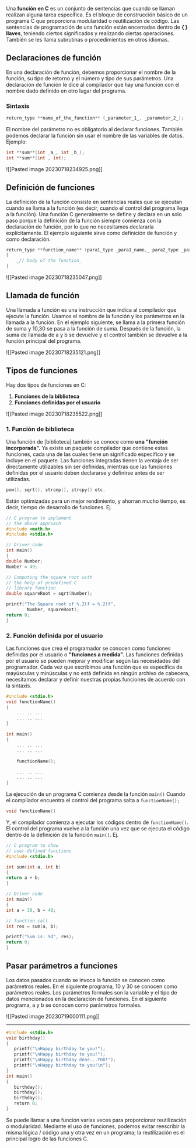 Una **función en C** es un conjunto de sentencias que cuando se llaman realizan alguna tarea específica. Es el bloque de construcción básico de un programa C que proporciona modularidad o reutilización de código. Las sentencias de programación de una función están encerradas dentro de **{ } llaves**, teniendo ciertos significados y realizando ciertas operaciones. También se les llama subrutinas o procedimientos en otros idiomas.

## Declaraciones de función
En una declaración de función, debemos proporcionar el nombre de la función, su tipo de retorno y el número y tipo de sus parámetros. Una declaración de función le dice al compilador que hay una función con el nombre dado definido en otro lugar del programa.

### Sintaxis
```c
return_type **name_of_the_function** (_parameter_1_, _parameter_2_);
```
El nombre del parámetro no es obligatorio al declarar funciones. También podemos declarar la función sin usar el nombre de las variables de datos. Ejemplo:
```c
int **sum**(int _a_, int _b_);
int **sum**(int , int);
```
![[Pasted image 20230718234925.png]]

## Definición de funciones
La definición de la función consiste en sentencias reales que se ejecutan cuando se llama a la función (es decir, cuando el control del programa llega a la función). Una función C generalmente se define y declara en un solo paso porque la definición de la función siempre comienza con la declaración de función, por lo que no necesitamos declararla explícitamente. El ejemplo siguiente sirve como definición de función y como declaración.

```c
return_type **function_name** (para1_type _para1_name,_ para2_type _para2_name_)
{
    _// body of the function_
}
```

![[Pasted image 20230718235047.png]]

## Llamada de función
Una llamada a función es una instrucción que indica al compilador que ejecute la función. Usamos el nombre de la función y los parámetros en la llamada a la función. En el ejemplo siguiente, se llama a la primera función de suma y 10,30 se pasa a la función de suma. Después de la función, la suma de llamada de a y b se devuelve y el control también se devuelve a la función principal del programa.

![[Pasted image 20230718235121.png]]

## Tipos de funciones
Hay dos tipos de funciones en C:

1. **Funciones de la biblioteca**
2. **Funciones definidas por el usuario**

![[Pasted image 20230718235522.png]]

### 1. Función de biblioteca

Una función de [biblioteca] también se conoce como **una "función incorporada".** Ya existe un paquete compilador que contiene estas funciones, cada una de las cuales tiene un significado específico y se incluye en el paquete. Las funciones integradas tienen la ventaja de ser directamente utilizables sin ser definidas, mientras que las funciones definidas por el usuario deben declararse y definirse antes de ser utilizadas.

```c
pow(), sqrt(), strcmp(), strcpy() etc.
```

Están optimizadas para un mejor rendimiento, y ahorran mucho tiempo, es decir, tiempo de desarrollo de funciones. Ej. 

```c
// C program to implement
// the above approach
#include <math.h>
#include <stdio.h>

// Driver code
int main()
{
double Number;
Number = 49;

// Computing the square root with
// the help of predefined C
// library function
double squareRoot = sqrt(Number);

printf("The Square root of %.2lf = %.2lf",
		Number, squareRoot);
return 0;
}
```

### 2. Función definida por el usuario

Las funciones que crea el programador se conocen como funciones definidas por el usuario o **"funciones a medida".** Las funciones definidas por el usuario se pueden mejorar y modificar según las necesidades del programador. Cada vez que escribimos una función que es específica de mayúsculas y minúsculas y no está definida en ningún archivo de cabecera, necesitamos declarar y definir nuestras propias funciones de acuerdo con la sintaxis.

```c
#include <stdio.h>
void functionName()
{
    ... .. ...
    ... .. ...
}

int main()
{
    ... .. ...
    ... .. ...

    functionName();
    
    ... .. ...
    ... .. ...
}
```

La ejecución de un programa C comienza desde la función `main()` Cuando el compilador encuentra el control del programa salta a `functionName();`

```c
void functionName()
```
Y, el compilador comienza a ejecutar los códigos dentro de `functionName()`. El control del programa vuelve a la función una vez que se ejecuta el código dentro de la definición de la función `main()`. Ej.

```c
// C program to show
// user-defined functions
#include <stdio.h>

int sum(int a, int b)
{
return a + b;
}

// Driver code
int main()
{
int a = 30, b = 40;

// function call
int res = sum(a, b);

printf("Sum is: %d", res);
return 0;
}
```

## Pasar parámetros a funciones
Los datos pasados cuando se invoca la función se conocen como parámetros reales. En el siguiente programa, 10 y 30 se conocen como parámetros reales. Los parámetros formales son la variable y el tipo de datos mencionados en la declaración de funciones. En el siguiente programa, a y b se conocen como parámetros formales.

![[Pasted image 20230719000111.png]]

---

```c
#include <stdio.h>
void birthday()
{
   printf("\nHappy birthday to you!");
   printf("\nHappy birthday to you!");
   printf("\nHappy birthday dear...YOU!");
   printf("\nHappy birthday to you!\n");
}
int main()
{
   birthday();
   birthday();
   birthday();
   return 0;
}
```
Se puede llamar a una función varias veces para proporcionar reutilización o modularidad. Mediante el uso de funciones, podemos evitar reescribir la misma lógica / código una y otra vez en un programa; la reutilización es el principal logro de las funciones C.